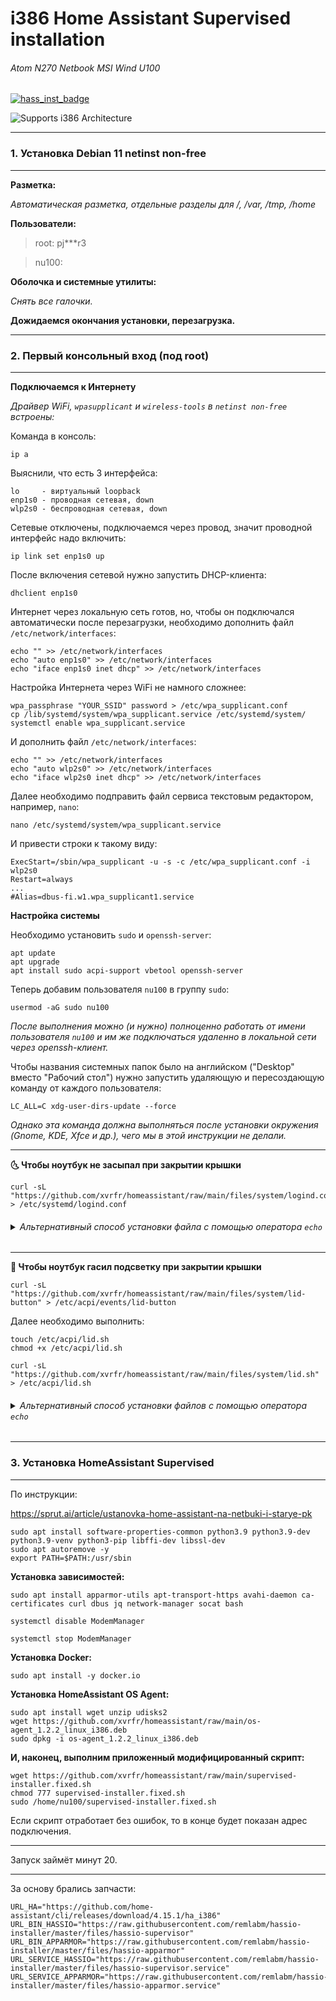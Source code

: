 
# i386 Home Assistant Supervised installation


###### Atom N270 Netbook MSI Wind U100

[![hass_inst_badge](https://img.shields.io/badge/HomeAssistant-Installer-blue.svg)](https://www.home-assistant.io/)

![Supports i386 Architecture](https://img.shields.io/badge/i386-yes-green.svg)
** **

### 1. Установка Debian 11 netinst non-free

** **

**Разметка:**

_Автоматическая разметка, отдельные разделы для /, /var, /tmp, /home_


**Пользователи:**

> root: pj***r3

> nu100: 


**Оболочка и системные утилиты:**

_Снять все галочки._

**Дожидаемся окончания установки, перезагрузка.**

** **

### 2. Первый консольный вход (под root)

** **

**Подключаемся к Интернету**

_Драйвер WiFi, `wpasupplicant` и `wireless-tools` в `netinst non-free` встроены:_

Команда в консоль:

```Shell
ip a
```

Выяснили, что есть 3 интерфейса:
```
lo     - виртуальный loopback
enp1s0 - проводная сетевая, down
wlp2s0 - беспроводная сетевая, down
```

Сетевые отключены, подключаемся через провод, значит проводной интерфейс надо включить:
```
ip link set enp1s0 up
```

После включения сетевой нужно запустить DHCP-клиента:
```
dhclient enp1s0
```

Интернет через локальную сеть готов, но, чтобы он подключался автоматически после перезагрузки, необходимо дополнить файл `/etc/network/interfaces`:
```
echo "" >> /etc/network/interfaces
echo "auto enp1s0" >> /etc/network/interfaces
echo "iface enp1s0 inet dhcp" >> /etc/network/interfaces
```
Настройка Интернета через WiFi не намного сложнее:
```
wpa_passphrase "YOUR_SSID" password > /etc/wpa_supplicant.conf
cp /lib/systemd/system/wpa_supplicant.service /etc/systemd/system/
systemctl enable wpa_supplicant.service
```
И дополнить файл `/etc/network/interfaces`:
```
echo "" >> /etc/network/interfaces
echo "auto wlp2s0" >> /etc/network/interfaces
echo "iface wlp2s0 inet dhcp" >> /etc/network/interfaces
```
Далее необходимо подправить файл сервиса текстовым редактором, например, `nano`:
```
nano /etc/systemd/system/wpa_supplicant.service
```
И привести строки к такому виду:
```
ExecStart=/sbin/wpa_supplicant -u -s -c /etc/wpa_supplicant.conf -i wlp2s0
Restart=always
...
#Alias=dbus-fi.w1.wpa_supplicant1.service
```

**Настройка системы**

Необходимо установить `sudo` и `openssh-server`:
```
apt update
apt upgrade
apt install sudo acpi-support vbetool openssh-server 
```

Теперь добавим пользователя `nu100` в группу `sudo`:
```
usermod -aG sudo nu100
```

_После выполнения можно (и нужно) полноценно работать от имени пользователя `nu100` и им же подключаться удаленно в локальной сети через openssh-клиент._

Чтобы названия системных папок было на английском ("Desktop" вместо "Рабочий стол") нужно запустить удаляющую и пересоздающую команду от каждого пользователя:
```
LC_ALL=C xdg-user-dirs-update --force
```
_Однако эта команда должна выполняться после установки окружения (Gnome, KDE, Xfce и др.), чего мы в этой инструкции не делали._

---

**🌜 Чтобы ноутбук не засыпал при закрытии крышки**
```
curl -sL "https://github.com/xvrfr/homeassistant/raw/main/files/system/logind.conf" > /etc/systemd/logind.conf
```
<h6><details><summary>Альтернативный способ установки файла с помощью оператора <code>echo</code>
</summary>

```
echo "# /etc/systemd/logind.conf" > /etc/systemd/logind.conf
echo "[Login]" >> /etc/systemd/logind.conf
echo "HandleLidSwitch=ignore" >> /etc/systemd/logind.conf
echo "HandleLidSwitchDocked=ignore" >> /etc/systemd/logind.conf
echo "LidSwitchIgnoreInhibited=no" >> /etc/systemd/logind.conf
```
</details></h6>

---

**🔅 Чтобы ноутбук гасил подсветку при закрытии крышки**
```
curl -sL "https://github.com/xvrfr/homeassistant/raw/main/files/system/lid-button" > /etc/acpi/events/lid-button
```

Далее необходимо выполнить:

```
touch /etc/acpi/lid.sh
chmod +x /etc/acpi/lid.sh
```
```
curl -sL "https://github.com/xvrfr/homeassistant/raw/main/files/system/lid.sh" > /etc/acpi/lid.sh
```
<h6><details><summary>Альтернативный способ установки файлов с помощью оператора <code>echo</code>
</summary>

```
echo "event=button/lid.*" > /etc/acpi/events/lid-button
echo "action=/etc/acpi/lid.sh" >> /etc/acpi/events/lid-button
```
```
touch /etc/acpi/lid.sh
chmod +x /etc/acpi/lid.sh
```
```
echo '#!/bin/bash' >  /etc/acpi/lid.sh
echo "" >> /etc/acpi/lid.sh
echo "grep -q close /proc/acpi/button/lid/*/state" >> /etc/acpi/lid.sh
echo "" >> /etc/acpi/lid.sh
echo "if [ $? = 0 ]; then" >> /etc/acpi/lid.sh
echo "    sleep 0.2" >> /etc/acpi/lid.sh
echo "echo \"vbetool dpms off\"" >> /etc/acpi/lid.sh
echo "fi" >> /etc/acpi/lid.sh
echo "" >> /etc/acpi/lid.sh
echo "grep -q open /proc/acpi/button/lid/*/state" >> /etc/acpi/lid.sh
echo "" >> /etc/acpi/lid.sh
echo "if [ $? = 0 ]; then" >> /etc/acpi/lid.sh
echo "    vbetool dpms on" >> /etc/acpi/lid.sh
echo "fi" >> /etc/acpi/lid.sh
```
Проверить результат (необязательно) можно командой:
```
nano /etc/acpi/lid.sh
```
</details></h6>

** **
### 3. Установка HomeAssistant Supervised
** **
По инструкции:

https://sprut.ai/article/ustanovka-home-assistant-na-netbuki-i-starye-pk
```
sudo apt install software-properties-common python3.9 python3.9-dev python3.9-venv python3-pip libffi-dev libssl-dev
sudo apt autoremove -y 
export PATH=$PATH:/usr/sbin
```
**Установка зависимостей:**
```
sudo apt install apparmor-utils apt-transport-https avahi-daemon ca-certificates curl dbus jq network-manager socat bash 
```
```
systemctl disable ModemManager 
```
```
systemctl stop ModemManager 
```
**Установка Docker:**
```
sudo apt install -y docker.io
```
**Установка HomeAssistant OS Agent:**
```
sudo apt install wget unzip udisks2
wget https://github.com/xvrfr/homeassistant/raw/main/os-agent_1.2.2_linux_i386.deb
sudo dpkg -i os-agent_1.2.2_linux_i386.deb
```

**И, наконец, выполним приложенный модифицированный скрипт:**
```
wget https://github.com/xvrfr/homeassistant/raw/main/supervised-installer.fixed.sh
chmod 777 supervised-installer.fixed.sh
sudo /home/nu100/supervised-installer.fixed.sh
```
Если скрипт отработает без ошибок, то в конце будет показан адрес подключения.
** **
Запуск займёт минут 20.
** **
За основу брались запчасти:
```
URL_HA="https://github.com/home-assistant/cli/releases/download/4.15.1/ha_i386"    
URL_BIN_HASSIO="https://raw.githubusercontent.com/remlabm/hassio-installer/master/files/hassio-supervisor"
URL_BIN_APPARMOR="https://raw.githubusercontent.com/remlabm/hassio-installer/master/files/hassio-apparmor"
URL_SERVICE_HASSIO="https://raw.githubusercontent.com/remlabm/hassio-installer/master/files/hassio-supervisor.service"
URL_SERVICE_APPARMOR="https://raw.githubusercontent.com/remlabm/hassio-installer/master/files/hassio-apparmor.service"
```
